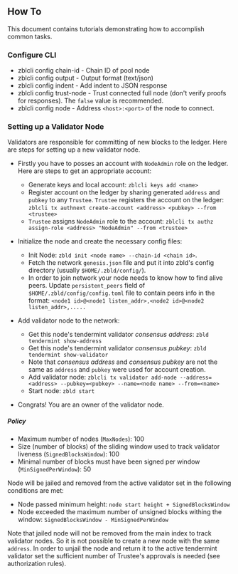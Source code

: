 ## How To

This document contains tutorials demonstrating how to accomplish common tasks.

### Configure CLI
* zblcli config chain-id <chain id> - Chain ID of pool node
* zblcli config output <type> - Output format (text/json)
* zblcli config indent <bool> - Add indent to JSON response
* zblcli config trust-node <bool> - Trust connected full node (don't verify proofs for responses). The `false` value is recommended.
* zblcli config node <node-ip> - Address `<host>:<port>` of the node to connect. 

### Setting up a Validator Node

Validators are responsible for committing of new blocks to the ledger.
Here are steps for setting up a new validator node.

* Firstly you have to posses an account with `NodeAdmin` role on the ledger. Here are steps to get an appropriate account:
    * Generate keys and local account: `zblcli keys add <name>`
    * Register account on the ledger by sharing generated `address` and `pubkey` to any `Trustee`. 
    `Trustee` registers the account on the ledger: `zblcli tx authnext create-account <address> <pubkey> --from <trustee>`  
    * `Trustee` assigns `NodeAdmin` role to the account: `zblcli tx authz assign-role <address> "NodeAdmin" --from <trustee>`
    
* Initialize the node and create the necessary config files:
    * Init Node: `zbld init <node name> --chain-id <chain id>`.
    * Fetch the network `genesis.json` file and put it into zbld's config directory (usually `$HOME/.zbld/config/`).
    * In order to join network your node needs to know how to find alive peers. 
    Update `persistent_peers` field of `$HOME/.zbld/config/config.toml` file to contain peers info in the format:
    `<node1 id>@<node1 listen_addr>,<node2 id>@<node2 listen_addr>,.....`

* Add validator node to the network:
    * Get this node's tendermint validator *consensus address*: `zbld tendermint show-address`
    * Get this node's tendermint validator *consensus pubkey*: `zbld tendermint show-validator`
    * Note that *consensus address* and *consensus pubkey* are not the same as `address` and `pubkey` were used for account creation.
    * Add validator node: `zblcli tx validator add-node --address=<address> --pubkey=<pubkey> --name=<node name> --from=<name>`
    * Start node: `zbld start`

* Congrats! You are an owner of the validator node.

##### Policy
- Maximum number of nodes (`MaxNodes`): 100 
- Size (number of blocks) of the sliding window used to track validator liveness (`SignedBlocksWindow`): 100
- Minimal number of blocks must have been signed per window (`MinSignedPerWindow`): 50

Node will be jailed and removed from the active validator set in the following conditions are met:
- Node passed minimum height: `node start height + SignedBlocksWindow`
- Node exceeded the maximum number of unsigned blocks withing the window: `SignedBlocksWindow - MinSignedPerWindow`

Note that jailed node will not be removed from the main index to track validator nodes. 
So it is not possible to create a new node with the same `address`.
In order to unjail the node and return it to the active tendermint validator set the sufficient number of Trustee's approvals is needed 
(see authorization rules).